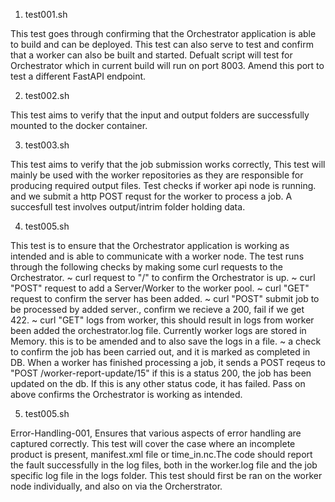 1. test001.sh   

This test goes through confirming that the Orchestrator application is able to build and can be deployed. This test can also serve to test and confirm that a worker can also be built and started. Defualt script will test for Orchestrator which in current build will run on port 8003. Amend this port to test a different FastAPI endpoint. 

2. test002.sh

This test aims to verify that the input and output folders are successfully mounted to the docker container. 

3. test003.sh

This test aims to verify that the job submission works correctly, This test will mainly be used with the worker repositories as they are responsible for producing required output files. Test checks if worker api node is running. and we submit a http POST requst for the worker to process a job. A succesfull test involves output/intrim folder holding data. 

4. test005.sh

This test is to ensure that the Orchestrator application is working as intended and is able to communicate with a worker node. The test runs through the following checks by making some curl requests to the Orchestrator. 
    ~ curl request to "/" to confirm the Orchestrator is up. 
    ~ curl "POST" request to add a Server/Worker to the worker pool. 
    ~ curl "GET" request to confirm the server has been added. 
    ~ curl "POST" submit job to be processed by added server., confirm we recieve a 200, fail if we get 422. 
    ~ curl "GET" logs from worker, this should result in logs from worker been added the orchestrator.log file. Currently worker logs are stored in Memory. this is to be amended and to also save the logs in a file. 
    ~ a check to confirm the job has been carried out, and it is marked as completed in DB. When a worker has finished processing a job, it sends a POST reqeus     to "POST /worker-report-update/15" if this is a status 200, the job has been updated on the db. If this is any other status code, it has failed. 
    Pass on above confirms the Orchestrator is working as intended. 

5. test005.sh 

Error-Handling-001, Ensures that various aspects of error handling are captured correctly. This test will cover the case where an incomplete product is present, manifest.xml file or time_in.nc.The code should report the fault successfully in the log files, both in the worker.log file and the job specific log file in the logs folder. This test should first be ran on the worker node individually, and also on via the Orcherstrator. 